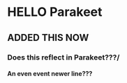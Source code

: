 # HELLO Parakeet

## ADDED THIS NOW


### Does this reflect in Parakeet???/


#### An even event newer line???
